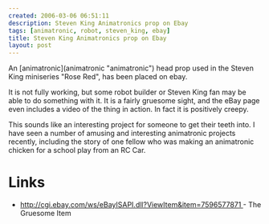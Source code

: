 ```yaml
---
created: 2006-03-06 06:51:11
description: Steven King Animatronics prop on Ebay
tags: [animatronic, robot, steven_king, ebay]
title: Steven King Animatronics prop on Ebay
layout: post
---
```

 <p>
  An
  [animatronic](animatronic "animatronic")
  head prop used in the Steven King miniseries "Rose Red", has been placed on ebay.
 </p>
 <p>
  It is not fully working, but some robot builder or Steven King fan may be able to 
  do something with it. It is a fairly gruesome sight, and the eBay page even 
  includes a video of the thing in action. In fact it is positively creepy.
 </p>
 <p>
  This sounds like an interesting project for someone to get their teeth into. 
  I have seen a number of amusing and interesting animatronic projects recently, 
  including the story of one fellow who was making an animatronic chicken for a 
  school play from an RC Car.
 </p>
 <h1 class="showhide_heading" id="Links">
  Links
 </h1>
 <ul>
  <li>
   <a href="http://cgi.ebay.com/ws/eBayISAPI.dll?ViewItem&amp;item=7596577871" >
    http://cgi.ebay.com/ws/eBayISAPI.dll?ViewItem&amp;item=7596577871
   </a>
   - The Gruesome Item
  </li>
 </ul>

